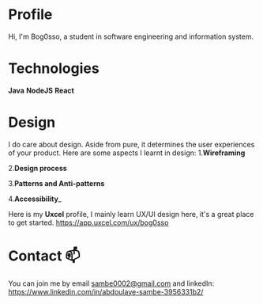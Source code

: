 # Profile
Hi, I'm Bog0sso, a student in software engineering and information system.
# Technologies
__Java__
__NodeJS__
__React__

# Design
I do care about design. Aside from pure, it determines the user experiences of your product.
Here are some aspects I learnt in design:
1.__Wireframing__

2.__Design process__

3.__Patterns and Anti-patterns__

4.__Accessibility___

Here is my __Uxcel__ profile, I mainly learn UX/UI design here, it's a great place to get started. https://app.uxcel.com/ux/bog0sso

# Contact 📫 
You can join me by email sambe0002@gmail.com and linkedIn: https://www.linkedin.com/in/abdoulaye-sambe-3956331b2/
